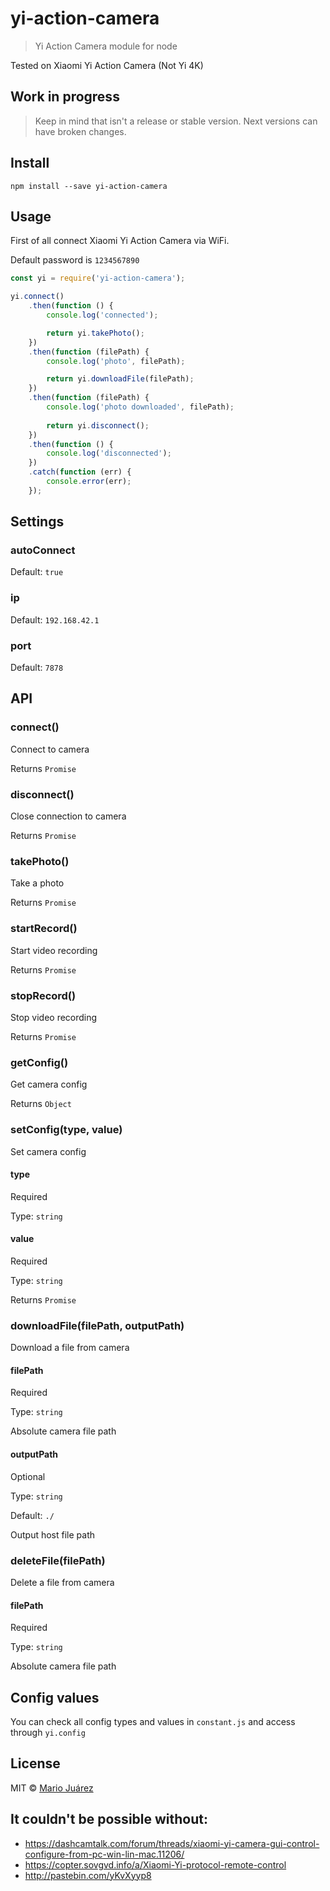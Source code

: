 # yi-action-camera
> Yi Action Camera module for node

Tested on Xiaomi Yi Action Camera (Not Yi 4K)

## Work in progress
> Keep in mind that isn't a release or stable version. Next versions can have broken changes.

## Install

```shell
npm install --save yi-action-camera
```

## Usage

First of all connect Xiaomi Yi Action Camera via WiFi.

Default password is `1234567890`

```js
const yi = require('yi-action-camera');

yi.connect()
    .then(function () {
        console.log('connected');

        return yi.takePhoto();
    })
    .then(function (filePath) {
        console.log('photo', filePath);

        return yi.downloadFile(filePath);
    })
    .then(function (filePath) {
        console.log('photo downloaded', filePath);
        
        return yi.disconnect();
    })
    .then(function () {
        console.log('disconnected');
    })
    .catch(function (err) {
        console.error(err);
    });
```

## Settings

### autoConnect
Default: `true`

### ip
Default: `192.168.42.1`

### port
Default: `7878`

## API

### connect()
Connect to camera

Returns `Promise`

### disconnect()
Close connection to camera

Returns `Promise`

### takePhoto()
Take a photo

Returns `Promise`

### startRecord()
Start video recording

Returns `Promise`

### stopRecord()
Stop video recording

Returns `Promise`

### getConfig()
Get camera config

Returns `Object`

### setConfig(type, value)
Set camera config

#### type
Required

Type: `string`

#### value
Required

Type: `string`

Returns `Promise`

### downloadFile(filePath, outputPath)
Download a file from camera

#### filePath
Required

Type: `string`

Absolute camera file path

#### outputPath
Optional

Type: `string`

Default: `./`

Output host file path

### deleteFile(filePath)
Delete a file from camera

#### filePath
Required

Type: `string`

Absolute camera file path

## Config values
You can check all config types and values in `constant.js` and access through `yi.config`

## License

MIT © [Mario Juárez](https://github.com/mariomka)

## It couldn't be possible without:

- https://dashcamtalk.com/forum/threads/xiaomi-yi-camera-gui-control-configure-from-pc-win-lin-mac.11206/
- https://copter.sovgvd.info/a/Xiaomi-Yi-protocol-remote-control
- http://pastebin.com/yKvXyyp8